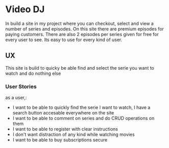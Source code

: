 # Video DJ

In build a site in my project where you can checkout, select and view a number of series and episodes.
On this site there are premium episodes for paying customers. There are also 2 episodes per series given for free for every user to see.
Its easy to use for every kind of user. 

## UX
This site is build to quicky be able find and select the serie you want to watch and do nothing else

### User Stories
as a user,:
 - I want to be able to quickly find the serie I want to watch, I have a search button accesable everywhere on the site
 - I want to be able to comment on series and do CRUD operations on them
 - I want to be able to register with clear instructions
 - I don't want distraction of any kind while watching movies
 - I want to be able to buy subscriptions secure